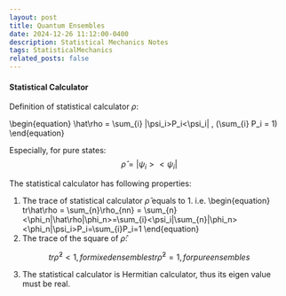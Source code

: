```yaml
---
layout: post
title: Quantum Ensembles
date: 2024-12-26 11:12:00-0400
description: Statistical Mechanics Notes 
tags: StatisticalMechanics
related_posts: false
---
```


#### Statistical Calculator
Definition of statistical calculator $\rho$:

\begin{equation}
\hat\rho = \sum_{i} |\psi_i>P_i<\psi_i| , (\sum_{i} P_i = 1)
\end{equation}

Especially, for pure states:
$$
\hat\rho = |\psi_i><\psi_i|
$$

The statistical calculator has following properties:
1. The trace of statistical calculator $\hat\rho$ equals to 1. i.e.
\begin{equation}
tr\hat\rho = \sum_{n}\rho_{nn} = \sum_{n}<\phi_n|\hat\rho|\phi_n>=\sum_{i}<\psi_i|\sum_{n}|\phi_n><\phi_n|\psi_i>P_i=\sum_{i}P_i=1
\end{equation}
2. The trace of the square of $\hat\rho$:

$$
tr\hat\rho^2<1, for mixed ensembles
tr\hat\rho^2=1, for pure ensembles
$$

3. The statistical calculator is Hermitian calculator, thus its eigen value must be real.
